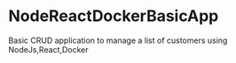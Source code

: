 # NodeReactDockerBasicApp
Basic CRUD application to manage a list of customers using NodeJs,React,Docker

